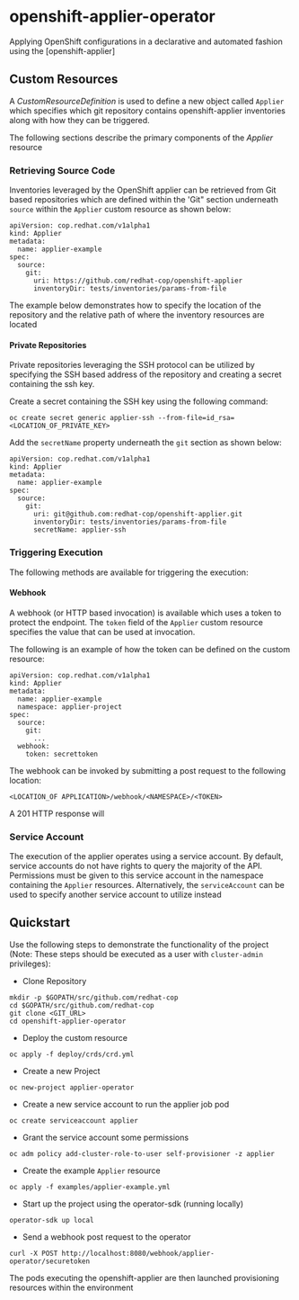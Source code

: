 # openshift-applier-operator

Applying OpenShift configurations in a declarative and automated fashion using the [openshift-applier]

## Custom Resources

A _CustomResourceDefinition_ is used to define a new object called `Applier` which specifies which git repository contains openshift-applier inventories along with how they can be triggered. 

The following sections describe the primary components of the _Applier_ resource

### Retrieving Source Code

Inventories leveraged by the OpenShift applier can be retrieved from Git based repositories which are defined within the 'Git" section underneath `source` within the `Applier` custom resource as shown below:

```
apiVersion: cop.redhat.com/v1alpha1
kind: Applier
metadata:
  name: applier-example
spec:
  source:
    git:
      uri: https://github.com/redhat-cop/openshift-applier
      inventoryDir: tests/inventories/params-from-file
```

The example below demonstrates how to specify the location of the repository and the relative path of where the inventory resources are located

#### Private Repositories

Private repositories leveraging the SSH protocol can be utilized by specifying the SSH based address of the repository and creating a secret containing the ssh key.

Create a secret containing the SSH key using the following command:

```
oc create secret generic applier-ssh --from-file=id_rsa=<LOCATION_OF_PRIVATE_KEY>
```

Add the `secretName` property underneath the `git` section as shown below:

```
apiVersion: cop.redhat.com/v1alpha1
kind: Applier
metadata:
  name: applier-example
spec:
  source:
    git:
      uri: git@github.com:redhat-cop/openshift-applier.git
      inventoryDir: tests/inventories/params-from-file
      secretName: applier-ssh
```

### Triggering Execution

The following methods are available for triggering the execution:

#### Webhook

A webhook (or HTTP based invocation) is available which uses a token to protect the endpoint. The `token` field of the `Applier` custom resource specifies the value that can be used at invocation.

The following is an example of how the token can be defined on the custom resource:

```
apiVersion: cop.redhat.com/v1alpha1
kind: Applier
metadata:
  name: applier-example
  namespace: applier-project
spec:
  source:
    git:
      ...
  webhook:
    token: secrettoken
```

The webhook can be invoked by submitting a post request to the following location:

```
<LOCATION_OF APPLICATION>/webhook/<NAMESPACE>/<TOKEN>
```

A 201 HTTP response will 

### Service Account

The execution of the applier operates using a service account. By default, service accounts do not have rights to query the majority of the API. Permissions must be given to this service account in the namespace containing the `Applier` resources. Alternatively, the `serviceAccount` can be used to specify another service account to utilize instead  


## Quickstart

Use the following steps to demonstrate the functionality of the project (Note: These steps should be executed as a user with `cluster-admin` privileges):

* Clone Repository

```
mkdir -p $GOPATH/src/github.com/redhat-cop
cd $GOPATH/src/github.com/redhat-cop
git clone <GIT_URL>
cd openshift-applier-operator
```

* Deploy the custom resource

```
oc apply -f deploy/crds/crd.yml
```

* Create a new Project

```
oc new-project applier-operator
```

* Create a new service account to run the applier job pod

```
oc create serviceaccount applier
```

* Grant the service account some permissions

```
oc adm policy add-cluster-role-to-user self-provisioner -z applier
```

* Create the example `Applier` resource

```
oc apply -f examples/applier-example.yml
```

* Start up the project using the operator-sdk (running locally)

```
operator-sdk up local
```

* Send a webhook post request to the operator

```
curl -X POST http://localhost:8080/webhook/applier-operator/securetoken
```

The pods executing the openshift-applier are then launched provisioning resources within the environment
